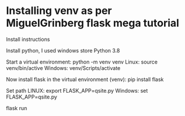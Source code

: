 # Installing venv as per MiguelGrinberg flask mega tutorial
Install instructions

Install python, I used windows store Python 3.8

Start a virtual environment:
python -m venv venv
Linux: source venv/bin/active
Windows: venv/Scripts/activate

Now install flask in the virtual environment (venv):
pip install flask

Set path
LINUX: export FLASK_APP=qsite.py
Windows: set FLASK_APP=qsite.py

flask run